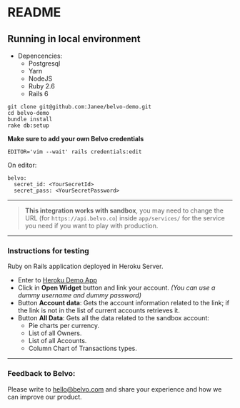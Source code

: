 # README

## Running in local environment
* Depencencies:
  * Postgresql
  * Yarn
  * NodeJS
  * Ruby 2.6
  * Rails 6

```
git clone git@github.com:Janee/belvo-demo.git
cd belvo-demo
bundle install
rake db:setup
```

**Make sure to add your own Belvo credentials**
```
EDITOR='vim --wait' rails credentials:edit
```

On editor:
```
belvo:
  secret_id: <YourSecretId>
  secret_pass: <YourSecretPassword>
```

___
> **This integration works with sandbox**, you may need to change the URL (for `https://api.belvo.co`) inside `app/services/` for the service you need if you want to play with production.
___

### Instructions for testing
Ruby on Rails application deployed in Heroku Server.

* Enter to [Heroku Demo App](https://desolate-crag-63710.herokuapp.com/)
* Click in **Open Widget** button and link your account.
  _(You can use a dummy username and dummy password)_
* Button **Account data**: Gets the account information related to the link; if the link is not in the list of current accounts retrieves it.
* Button **All Data**: Gets all the data related to the sandbox account:
  * Pie charts per currency.
  * List of all Owners.
  * List of all Accounts.
  * Column Chart of Transactions types.

___

### Feedback to Belvo:

Please write to hello@belvo.com and share your experience and how we can improve our product. 
